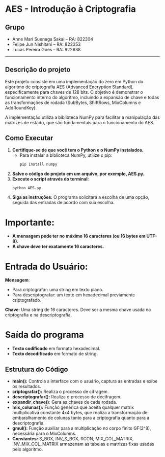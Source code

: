# AES - Introdução à Criptografia

## Grupo

* Anne Mari Suenaga Sakai – RA: 822304  
* Felipe Jun Nishitani – RA: 822353 
* Lucas Pereira Goes – RA: 822938 

---

## Descrição do projeto

Este projeto consiste em uma implementação do zero em Python do algoritmo de criptografia AES (Advanced Encryption Standard), especificamente para chaves de 128 bits. O objetivo é demonstrar o funcionamento interno do algoritmo, incluindo a expansão de chave e todas as transformações de rodada (SubBytes, ShiftRows, MixColumns e AddRoundKey).

A implementação utiliza a biblioteca NumPy para facilitar a manipulação das matrizes de estado, que são fundamentais para o funcionamento do AES.


## Como Executar
1. **Certifique-se de que você tem o Python e o NumPy instalados.**
    * Para instalar a biblioteca NumPy, utilize o pip:
        ```sh
        pip install numpy
        ```
2. **Salve o código do projeto em um arquivo, por exemplo, AES.py.**
3. **Execute o script através do terminal:**
    ```sh
    python AES.py
    ```
4. **Siga as instruções:** O programa solicitará a escolha de uma opção, seguida das entradas de acordo com sua escolha.

# Importante:

* **A mensagem pode ter no máximo 16 caracteres (ou 16 bytes em UTF-8).**
* **A chave deve ter exatamente 16 caracteres.**


# Entrada do Usuário:
**Mensagem**: 
* Para criptografar: uma string em texto plano.
* Para descriptografar: um texto em hexadecimal previamente criptografado.


**Chave**: Uma string de 16 caracteres. Deve ser a mesma chave usada na criptografia e na descriptografia.

# Saída do programa
* **Texto codificado** em formato hexadecimal.
* **Texto decodificado** em formato de string.


## Estrutura do Código
* **main():** Controla a interface com o usuário, captura as entradas e exibe os resultados.
* **criptografar():** Realiza o processo de cifragem.
* **descriptografar():** Realiza o processo de decifragem.
* **expandir_chave():** Gera as chaves de cada rodada.
* **mix_colunas():** Função genérica que aceita qualquer matrix multiplicativa constante 4x4 bytes, que realiza a transformação de embaralhamento de colunas tanto para a criptografia quanto para a descriptografia.
* **gmul():** Função auxiliar para a multiplicação no corpo finito GF(2^8), necessária para o MixColumns.
* **Constantes:** S_BOX, INV_S_BOX, RCON, MIX_COL_MATRIX, INV_MIX_COL_MATRIX armazenam as tabelas e matrizes fixas usadas pelo algoritmo.
